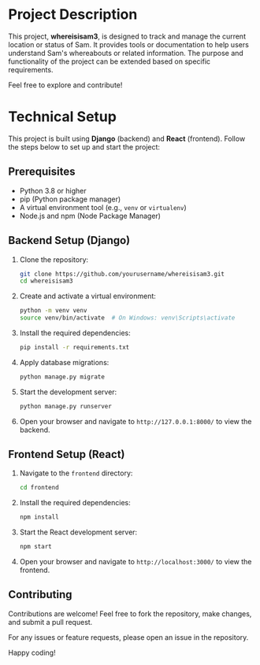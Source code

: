 # Project Description

This project, **whereisisam3**, is designed to track and manage the current location or status of Sam. It provides tools or documentation to help users understand Sam's whereabouts or related information. The purpose and functionality of the project can be extended based on specific requirements.

Feel free to explore and contribute!

# Technical Setup

This project is built using **Django** (backend) and **React** (frontend). Follow the steps below to set up and start the project:

## Prerequisites
- Python 3.8 or higher
- pip (Python package manager)
- A virtual environment tool (e.g., `venv` or `virtualenv`)
- Node.js and npm (Node Package Manager)

## Backend Setup (Django)
1. Clone the repository:
    ```bash
    git clone https://github.com/yourusername/whereisisam3.git
    cd whereisisam3
    ```

2. Create and activate a virtual environment:
    ```bash
    python -m venv venv
    source venv/bin/activate  # On Windows: venv\Scripts\activate
    ```

3. Install the required dependencies:
    ```bash
    pip install -r requirements.txt
    ```

4. Apply database migrations:
    ```bash
    python manage.py migrate
    ```

5. Start the development server:
    ```bash
    python manage.py runserver
    ```

6. Open your browser and navigate to `http://127.0.0.1:8000/` to view the backend.

## Frontend Setup (React)
1. Navigate to the `frontend` directory:
    ```bash
    cd frontend
    ```

2. Install the required dependencies:
    ```bash
    npm install
    ```

3. Start the React development server:
    ```bash
    npm start
    ```

4. Open your browser and navigate to `http://localhost:3000/` to view the frontend.

## Contributing
Contributions are welcome! Feel free to fork the repository, make changes, and submit a pull request.

For any issues or feature requests, please open an issue in the repository.

Happy coding!